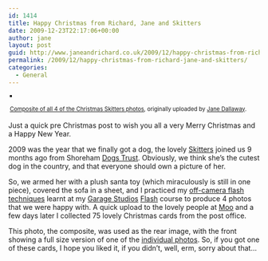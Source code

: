 ```yaml
---
id: 1414
title: Happy Christmas from Richard, Jane and Skitters
date: 2009-12-23T22:17:06+00:00
author: jane
layout: post
guid: http://www.janeandrichard.co.uk/2009/12/happy-christmas-from-richard-jane-and-skitters/
permalink: /2009/12/happy-christmas-from-richard-jane-and-skitters/
categories:
  - General
---
```

<div style="text-align: left; padding: 3px;">
  <a href="http://www.flickr.com/photos/janed/4131263277/" title="photo sharing"><img src="http://farm3.static.flickr.com/2659/4131263277_16b5aef047.jpg" style="border: solid 2px #000000;" alt="" /></a><br /> <br /> <span style="font-size: 0.8em; margin-top: 0px;"><a href="http://www.flickr.com/photos/janed/4131263277/">Composite of all 4 of the Christmas Skitters photos</a>, originally uploaded by <a href="http://www.flickr.com/people/janed/">Jane Dallaway</a>.</span>
</div>

Just a quick pre Christmas post to wish you all a very Merry Christmas and a Happy New Year.

2009 was the year that we finally got a dog, the lovely [Skitters](http://www.janeandrichard.co.uk/tag/skitters/) joined us 9 months ago from Shoreham [Dogs Trust](http://www.dogstrust.org.uk/). Obviously, we think she&#8217;s the cutest dog in the country, and that everyone should own a picture of her. 

So, we armed her with a plush santa toy (which miraculously is still in one piece), covered the sofa in a sheet, and I practiced my [off-camera flash techniques](http://jane.dallaway.com/photography/photoblog/2009/11/flash-improve-your-lighting-techniques.html) learnt at my [Garage Studios](http://garage-studios.co.uk/) [Flash](http://garage-studios.co.uk/courses/flash) course to produce 4 photos that we were happy with. A quick upload to the lovely people at [Moo](http://uk.moo.com/en/) and a few days later I collected 75 lovely Christmas cards from the post office. 

This photo, the composite, was used as the rear image, with the front showing a full size version of one of the [individual photos](http://www.flickr.com/photos/janed/sets/72157622745622821/). So, if you got one of these cards, I hope you liked it, if you didn&#8217;t, well, erm, sorry about that&#8230;